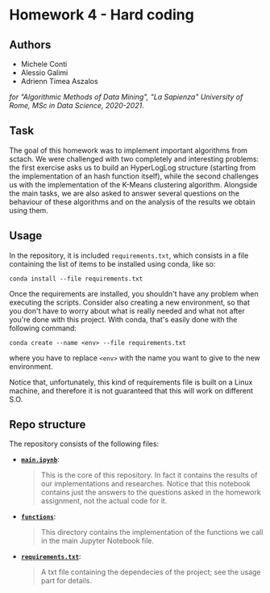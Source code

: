 # Homework 4 - Hard coding
## Authors
* Michele Conti
* Alessio Galimi
* Adrienn Timea Aszalos

*for "Algorithmic Methods of Data Mining", "La Sapienza" University of Rome, MSc in Data Science, 2020-2021*.
## Task
The goal of this homework was to implement important algorithms from sctach. We were challenged with two completely and interesting problems: the first exercise asks us to build an HyperLogLog structure (starting from the implementation of an hash function itself), while the second challenges us with the implementation of the K-Means clustering algorithm. Alongside the main tasks, we are also asked to answer several questions on the behaviour of these algorithms and on the analysis of the results we obtain using them.
## Usage
In the repository, it is included `requirements.txt`, which consists in a file containing the list of items to be installed using conda, like so:

`conda install --file requirements.txt`

Once the requirements are installed, you shouldn't have any problem when executing the scripts. Consider also creating a new environment, so that you don't have to worry about what is really needed and what not after you're done with this project. With conda, that's easily done with the following command:

`conda create --name <env> --file requirements.txt`

where you have to replace `<env>` with the name you want to give to the new environment.

Notice that, unfortunately, this kind of requirements file is built on a Linux machine, and therefore it is not guaranteed that this will work on different S.O.

## Repo structure
The repository consists of the following files:
* [__`main.ipynb`__](../main/main.ipynb):
    > This is the core of this repository. In fact it contains the results of our implementations and researches. Notice that this notebook contains just the answers to the questions asked in the homework assignment, not the actual code for it.
* [__`functions`__](../main/functions):
    > This directory contains the implementation of the functions we call in the main Jupyter Notebook file.
* [__`requirements.txt`__](../main/requirements.txt):
    > A txt file containing the dependecies of the project; see the usage part for details.